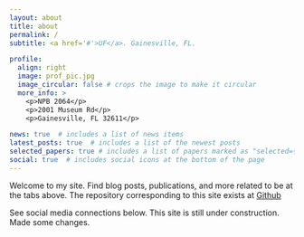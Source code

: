 ```yaml
---
layout: about
title: about
permalink: /
subtitle: <a href='#'>UF</a>. Gainesville, FL.

profile:
  align: right
  image: prof_pic.jpg
  image_circular: false # crops the image to make it circular
  more_info: >
    <p>NPB 2064</p>
    <p>2001 Museum Rd</p>
    <p>Gainesville, FL 32611</p>

news: true  # includes a list of news items
latest_posts: true  # includes a list of the newest posts
selected_papers: true # includes a list of papers marked as "selected={true}"
social: true  # includes social icons at the bottom of the page
---
```


Welcome to my site. Find blog posts, publications, and more related to be at the tabs above. The repository corresponding to this site exists at [Github](http://github.com/royforestano.github.io)

See social media connections below. This site is still under construction. Made some changes.
